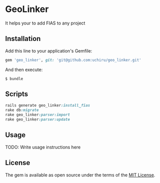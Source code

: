 # GeoLinker

It helps your to add FIAS to any project

## Installation

Add this line to your application's Gemfile:

```ruby
gem 'geo_linker', git: 'git@github.com:uchiru/geo_linker.git'
```

And then execute:

    $ bundle


## Scripts
```ruby
rails generate geo_linker:install_fias
rake db:migrate
rake geo_linker:parser:import
rake geo_linker:parser:update
```
## Usage

TODO: Write usage instructions here

## License

The gem is available as open source under the terms of the [MIT License](http://opensource.org/licenses/MIT).

